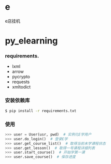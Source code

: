 # e
e店挂机
# py_elearning
### requirements.
  - lxml
  - arrow
  - pycrypto
  - requests
  - xmltodict

### 安装依赖库

```sh
$ pip install -r requirements.txt
```


### 使用

```python
>>> user = User(usr, pwd)  # 实例化E学用户
>>> user.do_login()  # 登录E学
>>> user.get_course_list()  # 取得当前未学课程状态
>>> user.get_lesson()  # 取得一号课程详细列表
>>> user.start_course()  # 开始学第一课
>>> user.save_course()  # 保存进度
```


   [国寿E学]: <http://wwww.elearning.clic>
